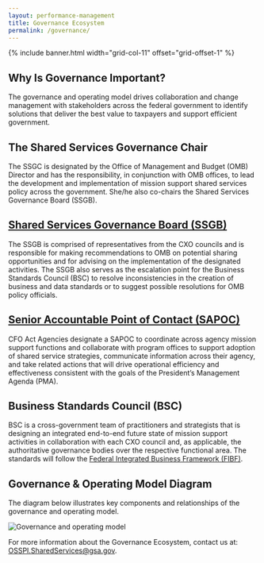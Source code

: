 ```yaml
---
layout: performance-management
title: Governance Ecosystem
permalink: /governance/
---
```


<style>
  html {
    scroll-behavior: smooth;
  }
</style>

{% include banner.html width="grid-col-11" offset="grid-offset-1" %}

<section class="pm" id="overview">
  <div class="grid-container">
    <div class="grid-row grid-gap">
      <div class="tablet:grid-col-10 tablet:grid-offset-1 padding-top-4">
        <h2 class="pm-heading margin-bottom-0">Why Is Governance Important?</h2>
        <p>
          The governance and operating model drives collaboration and change management with
          stakeholders across the federal government to identify solutions that deliver the
          best value to taxpayers and support efficient government.
        </p>
      </div>
    </div>
  </div>
</section>

<section class="pm">
  <div class="grid-container">
    <div class="grid-row grid-gap">
      <div class="tablet:grid-col-10 tablet:grid-offset-1 padding-top-3 padding-bottom-3">
        <h2 class="pm-heading margin-bottom-0">The Shared Services Governance Chair</h2>
        <p>
          The SSGC is designated by the Office of Management and Budget (OMB) Director and has the
          responsibility, in conjunction with OMB offices, to lead the development and
          implementation of mission support shared services policy across the government.
          She/he also co-chairs the Shared Services Governance Board (SSGB).
        </p>
        <h2 class="pm-heading margin-top-5 margin-bottom-0">
          <a href="{{ site.baseurl }}/ssgb">Shared Services Governance Board (SSGB)</a>
        </h2>
        <p>
          The SSGB is comprised of representatives from the CXO councils and is responsible for making
          recommendations to OMB on potential sharing opportunities and for advising on the
          implementation of the designated activities. The SSGB also serves as the escalation point
          for the Business Standards Council (BSC) to resolve inconsistencies in the creation of 
          business and data standards or to suggest possible resolutions for OMB policy officials.
        </p>
        <h2 class="pm-heading margin-top-5 margin-bottom-0">
          <a href="{{ site.baseurl }}/sapoc">Senior Accountable Point of Contact (SAPOC)</a>
        </h2>
        <p>
          CFO Act Agencies designate a SAPOC to coordinate across agency mission support functions
          and collaborate with program offices to support adoption of shared service strategies,
          communicate information across their agency, and take related actions that will drive
          operational efficiency and effectiveness consistent with the goals of the President’s
          Management Agenda (PMA).
        </p>
        <h2 class="pm-heading margin-top-5 margin-bottom-0">Business Standards Council (BSC)</h2>
        <p>
          BSC is a cross-government team of practitioners and strategists that is designing an
          integrated end-to-end future state of mission support activities in collaboration
          with each CXO council and, as applicable, the authoritative governance bodies over
          the respective functional area. The standards will follow the
          <a href="{{ site.baseurl }}/fibf">Federal Integrated Business Framework (FIBF)</a>.
        </p>
      </div>
    </div>
  </div>
</section>

<section class="pm" id="governance-diagram">
  <div class="grid-container">
    <div class="grid-row grid-gap">
      <div class="tablet:grid-col-10 tablet:grid-offset-1 padding-top-3 padding-bottom-3">
        <h2 class="pm-heading margin-bottom-0">Governance &amp; Operating Model Diagram</h2>
        <p>
          The diagram below illustrates key components and relationships of the governance
          and operating model.
        </p>
        <div class="text-center margin-top-2 margin-bottom-4">
          <img
            src="{{ site.baseurl }}/assets/images/governance/governance-diagram-1.webp"
            alt="Governance and operating model"
            class="width-full maxw-600"
          />
        </div>
      </div>
    </div>
  </div>
</section>

<section class="pm margin-top-4 margin-bottom-4">
  <div class="grid-container">
    <div class="grid-row grid-gap">
      <div class="tablet:grid-col-10 tablet:grid-offset-1">
        <p>
          For more information about the Governance Ecosystem, contact us at:
          <a href="mailto:OSSPI.SharedServices@gsa.gov">OSSPI.SharedServices@gsa.gov</a>.
        </p>
      </div>
    </div>
  </div>
</section>
